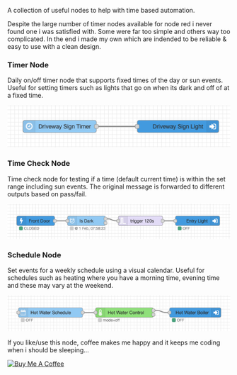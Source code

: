 A collection of useful nodes to help with time based automation.  

Despite the large number of timer nodes available for node red i never found one i was satisfied with.  Some were far too simple and others way too complicated.  In the end i made my own which are indended to be reliable & easy to use with a clean design.

### Timer Node
Daily on/off timer node that supports fixed times of the day or sun events.  Useful for setting timers such as lights that go on when its dark and off of at a fixed time.

![example usage](docs/images/timer.png)

### Time Check Node
Time check node for testing if a time (default current time) is within the set range including sun events. The original message is forwarded to different outputs based on pass/fail.

![example usage](docs/images/time-check.png)

### Schedule Node
Set events for a weekly schedule using a visual calendar.  Useful for schedules such as heating where you have a morning time, evening time and these may vary at the weekend.

![example usage](docs/images/schedule.png)

If you like/use this node, coffee makes me happy and it keeps me coding when i should be sleeping...

<a href="https://www.buymeacoffee.com/thingzi" target="_blank"><img src="https://cdn.buymeacoffee.com/buttons/v2/default-yellow.png" alt="Buy Me A Coffee" style="height: 50px !important;width: 200px !important;" ></a>
